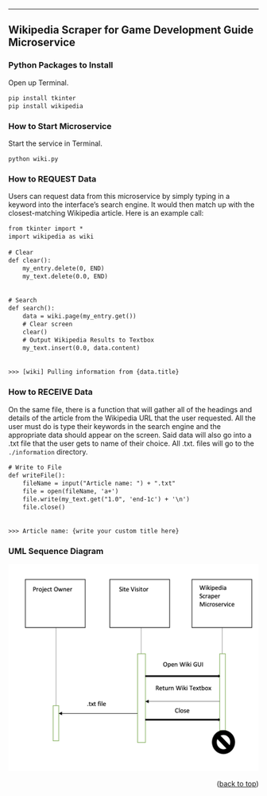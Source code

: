 -----------------------------------------------------
Wikipedia Scraper for Game Development Guide Microservice
-----------------------------------------------------
### Python Packages to Install
Open up Terminal.
```
pip install tkinter
pip install wikipedia
```

### How to Start Microservice
Start the service in Terminal.
```
python wiki.py
```
### How to REQUEST Data
Users can request data from this microservice by simply typing in a keyword into the interface’s search engine. It would then match up with the closest-matching Wikipedia article. Here is an example call:

```
from tkinter import *
import wikipedia as wiki

# Clear
def clear():
    my_entry.delete(0, END)
    my_text.delete(0.0, END)


# Search
def search():
    data = wiki.page(my_entry.get())
    # Clear screen
    clear()
    # Output Wikipedia Results to Textbox
    my_text.insert(0.0, data.content)
    
    
>>> [wiki] Pulling information from {data.title}
```


### How to RECEIVE Data
On the same file, there is a function that will gather all of the headings and details of the article from the Wikipedia URL that the user requested. All the user must do is type their keywords in the search engine and the appropriate data should appear on the screen. Said data will also go into a .txt file that the user gets to name of their choice. All .txt. files will go to the ```./information``` directory.

```
# Write to File
def writeFile():
    fileName = input("Article name: ") + ".txt"
    file = open(fileName, 'a+')
    file.write(my_text.get("1.0", 'end-1c') + '\n')
    file.close()


>>> Article name: {write your custom title here}
```

### UML Sequence Diagram
![UML Diagram](./img/UML.png)

<p align="right">(<a href="#top">back to top</a>)</p>
